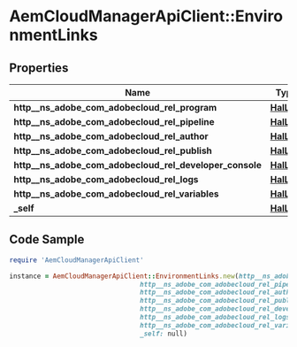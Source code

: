 # AemCloudManagerApiClient::EnvironmentLinks

## Properties

Name | Type | Description | Notes
------------ | ------------- | ------------- | -------------
**http__ns_adobe_com_adobecloud_rel_program** | [**HalLink**](HalLink.md) |  | [optional] 
**http__ns_adobe_com_adobecloud_rel_pipeline** | [**HalLink**](HalLink.md) |  | [optional] 
**http__ns_adobe_com_adobecloud_rel_author** | [**HalLink**](HalLink.md) |  | [optional] 
**http__ns_adobe_com_adobecloud_rel_publish** | [**HalLink**](HalLink.md) |  | [optional] 
**http__ns_adobe_com_adobecloud_rel_developer_console** | [**HalLink**](HalLink.md) |  | [optional] 
**http__ns_adobe_com_adobecloud_rel_logs** | [**HalLink**](HalLink.md) |  | [optional] 
**http__ns_adobe_com_adobecloud_rel_variables** | [**HalLink**](HalLink.md) |  | [optional] 
**_self** | [**HalLink**](HalLink.md) |  | [optional] 

## Code Sample

```ruby
require 'AemCloudManagerApiClient'

instance = AemCloudManagerApiClient::EnvironmentLinks.new(http__ns_adobe_com_adobecloud_rel_program: null,
                                 http__ns_adobe_com_adobecloud_rel_pipeline: null,
                                 http__ns_adobe_com_adobecloud_rel_author: null,
                                 http__ns_adobe_com_adobecloud_rel_publish: null,
                                 http__ns_adobe_com_adobecloud_rel_developer_console: null,
                                 http__ns_adobe_com_adobecloud_rel_logs: null,
                                 http__ns_adobe_com_adobecloud_rel_variables: null,
                                 _self: null)
```


